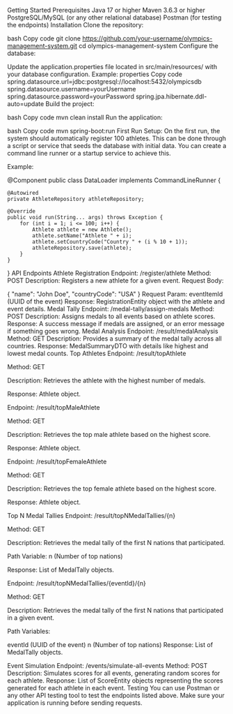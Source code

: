 Getting Started
Prerequisites
Java 17 or higher
Maven 3.6.3 or higher
PostgreSQL/MySQL (or any other relational database)
Postman (for testing the endpoints)
Installation
Clone the repository:

bash
Copy code
git clone https://github.com/your-username/olympics-management-system.git
cd olympics-management-system
Configure the database:

Update the application.properties file located in src/main/resources/ with your database configuration.
Example:
properties
Copy code
spring.datasource.url=jdbc:postgresql://localhost:5432/olympicsdb
spring.datasource.username=yourUsername
spring.datasource.password=yourPassword
spring.jpa.hibernate.ddl-auto=update
Build the project:

bash
Copy code
mvn clean install
Run the application:

bash
Copy code
mvn spring-boot:run
First Run Setup: On the first run, the system should automatically register 100 athletes. This can be done through a script or service that seeds the database with initial data. You can create a command line runner or a startup service to achieve this.

Example:


@Component
public class DataLoader implements CommandLineRunner {

    @Autowired
    private AthleteRepository athleteRepository;

    @Override
    public void run(String... args) throws Exception {
        for (int i = 1; i <= 100; i++) {
            Athlete athlete = new Athlete();
            athlete.setName("Athlete " + i);
            athlete.setCountryCode("Country " + (i % 10 + 1));
            athleteRepository.save(athlete);
        }
    }
}
API Endpoints
Athlete Registration
Endpoint: /register/athlete
Method: POST
Description: Registers a new athlete for a given event.
Request Body:

{
  "name": "John Doe",
  "countryCode": "USA"
}
Request Param: eventItemId (UUID of the event)
Response: RegistrationEntity object with the athlete and event details.
Medal Tally
Endpoint: /medal-tally/assign-medals
Method: POST
Description: Assigns medals to all events based on athlete scores.
Response: A success message if medals are assigned, or an error message if something goes wrong.
Medal Analysis
Endpoint: /result/medalAnalysis
Method: GET
Description: Provides a summary of the medal tally across all countries.
Response: MedalSummaryDTO with details like highest and lowest medal counts.
Top Athletes
Endpoint: /result/topAthlete

Method: GET

Description: Retrieves the athlete with the highest number of medals.

Response: Athlete object.

Endpoint: /result/topMaleAthlete

Method: GET

Description: Retrieves the top male athlete based on the highest score.

Response: Athlete object.

Endpoint: /result/topFemaleAthlete

Method: GET

Description: Retrieves the top female athlete based on the highest score.

Response: Athlete object.

Top N Medal Tallies
Endpoint: /result/topNMedalTallies/{n}

Method: GET

Description: Retrieves the medal tally of the first N nations that participated.

Path Variable: n (Number of top nations)

Response: List of MedalTally objects.

Endpoint: /result/topNMedalTallies/{eventId}/{n}

Method: GET

Description: Retrieves the medal tally of the first N nations that participated in a given event.

Path Variables:

eventId (UUID of the event)
n (Number of top nations)
Response: List of MedalTally objects.

Event Simulation
Endpoint: /events/simulate-all-events
Method: POST
Description: Simulates scores for all events, generating random scores for each athlete.
Response: List of ScoreEntity objects representing the scores generated for each athlete in each event.
Testing
You can use Postman or any other API testing tool to test the endpoints listed above. Make sure your application is running before sending requests.
